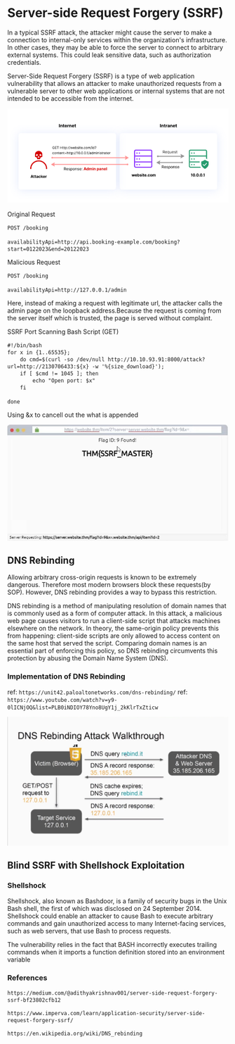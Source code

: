 # Server-side Request Forgery (SSRF)

In a typical SSRF attack, the attacker might cause the server to make a connection to internal-only services within the organization's infrastructure. In other cases, they may be able to force the server to connect to arbitrary external systems. This could leak sensitive data, such as authorization credentials. 

Server-Side Request Forgery (SSRF) is a type of web application vulnerability that allows an attacker to make unauthorized requests from a vulnerable server to other web applications or internal systems that are not intended to be accessible from the internet.


![SSRF](https://github.com/fy0d-0r/bug_bounty_notes/blob/main/images/How-Server-SSRF-works.png)

Original Request
```
POST /booking

availabilityApi=http://api.booking-example.com/booking?start=0122023&end=20122023
```

Malicious Request
```
POST /booking

availabilityApi=http://127.0.0.1/admin
```
Here, instead of making a request with legitimate url, the attacker calls the admin page on the loopback address.Because the request is coming from the server itself which is trusted, the page is served without complaint.

SSRF Port Scanning Bash Script (GET)
```
#!/bin/bash
for x in {1..65535};
	do cmd=$(curl -so /dev/null http://10.10.93.91:8000/attack?url=http://2130706433:${x} -w '%{size_download}');
	if [ $cmd != 1045 ]; then
		echo "Open port: $x"
	fi
	
done
```

Using &x to cancell out the what is appended

![url](https://github.com/fy0d-0r/bug_bounty_notes/blob/main/images/Screenshot_2024-01-09_07-40-03.png)

## DNS Rebinding
Allowing arbitrary cross-origin requests is known to be extremely dangerous. Therefore most modern browsers block these requests(by SOP). However, DNS rebinding provides a way to bypass this restriction.

DNS rebinding is a method of manipulating resolution of domain names that is commonly used as a form of computer attack. In this attack, a malicious web page causes visitors to run a client-side script that attacks machines elsewhere on the network. In theory, the same-origin policy prevents this from happening: client-side scripts are only allowed to access content on the same host that served the script. Comparing domain names is an essential part of enforcing this policy, so DNS rebinding circumvents this protection by abusing the Domain Name System (DNS).

### Implementation of DNS Rebinding
ref: `https://unit42.paloaltonetworks.com/dns-rebinding/`
ref: `https://www.youtube.com/watch?v=y9-0lICNjOQ&list=PLB0iNDIOY78Yno8UgY1j_2kKlrTxZticw`

![dns-rebinding](https://github.com/fy0d-0r/bug_bounty_notes/blob/main/images/dns-rebinding-2.png)

## Blind SSRF with Shellshock Exploitation
### Shellshock
Shellshock, also known as Bashdoor, is a family of security bugs in the Unix Bash shell, the first of which was disclosed on 24 September 2014. Shellshock could enable an attacker to cause Bash to execute arbitrary commands and gain unauthorized access to many Internet-facing services, such as web servers, that use Bash to process requests.

The vulnerability relies in the fact that BASH incorrectly executes trailing commands when it imports a function definition stored into an environment variable

### References
```
https://medium.com/@adithyakrishnav001/server-side-request-forgery-ssrf-bf23802cfb12
```
```
https://www.imperva.com/learn/application-security/server-side-request-forgery-ssrf/
```
```
https://en.wikipedia.org/wiki/DNS_rebinding
```



